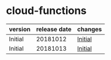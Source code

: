# cloud-functions	


|version|release date|changes|
|---|---|---|
|Initial|20181012|[Initial](./Initial-20181012.md)|
|Initial|20181013|[Initial](./Initial-20181013.md)|
